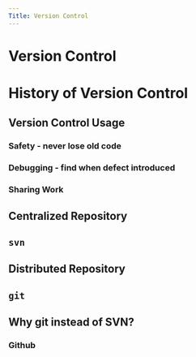 ```yaml
---
Title: Version Control
---
```


# Version Control

# History of Version Control

## Version Control Usage

### Safety - never lose old code

### Debugging - find when defect introduced

### Sharing Work

## Centralized Repository

## ```svn```

## Distributed Repository

## ```git```

## Why git instead of SVN?

### Github

